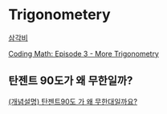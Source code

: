 # Trigonometery

[삼각비](https://www.youtube.com/watch?v=CniQGALnvNc)

[Coding Math: Episode 3 - More Trigonometry](https://www.youtube.com/watch?v=-ayh6oEtjbA)

## 탄젠트 90도가 왜 무한일까?

[(개념설명) 탄젠트90도 가 왜 무한대일까요?](https://www.youtube.com/watch?v=50cVhZFOjeM)
